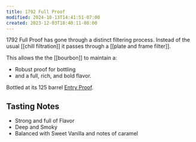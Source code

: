```yaml
---
title: 1792 Full Proof
modified: 2024-10-13T14:41:51-07:00
created: 2023-12-03T18:40:11-08:00
---
```

1792 Full Proof has gone through a distinct filtering process. Instead of the usual [[chill filtration]] it passes through a [[plate and frame filter]]. 

This allows the the [[bourbon]] to maintain a:
- Robust proof for bottling
- and a full, rich, and bold flavor.

Bottled at its 125 barrel [Entry Proof](Areas/bartending/Whiskey/Entry%20Proof.md).

## Tasting Notes
- Strong and full of Flavor
- Deep and Smoky
- Balanced with Sweet Vanilla and notes of caramel